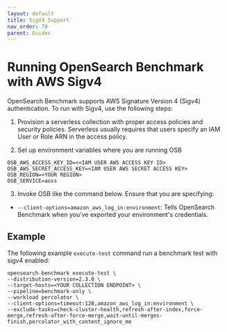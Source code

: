 ```yaml
---
layout: default
title: SigV4 Support
nav_order: 70
parent: Guides
---
```


# Running OpenSearch Benchmark with AWS Sigv4 

OpenSearch Benchmark supports AWS Signature Version 4 (Sigv4) authentication. To run with Sigv4, use the following steps:

1. Provision a serverless collection with proper access policies and security policies. Serverless usually requires that users specify an IAM User or Role ARN in the access policy.

2. Set up environment variables where you are running OSB
```
OSB_AWS_ACCESS_KEY_ID=<<IAM USER AWS ACCESS KEY ID>
OSB_AWS_SECRET_ACCESS_KEY=<IAM USER AWS SECRET ACCESS KEY>
OSB_REGION=<YOUR REGION>
OSB_SERVICE=aoss
```

3. Invoke OSB like the command below. Ensure that you are specifying:

- `--client-options=amazon_aws_log_in:environment`: Tells OpenSearch Benchmark when you've exported your environment's credentials.

## Example

The following example `execute-test` command run a benchmark test with sigv4 enabled:
```
opensearch-benchmark execute-test \
--distribution-version=2.3.0 \
--target-hosts=<YOUR COLLECTION ENDPOINT> \
--pipeline=benchmark-only \
--workload percolator \
--client-options=timeout:120,amazon_aws_log_in:environment \
--exclude-tasks=check-cluster-health,refresh-after-index,force-merge,refresh-after-force-merge,wait-until-merges-finish,percolator_with_content_ignore_me
```